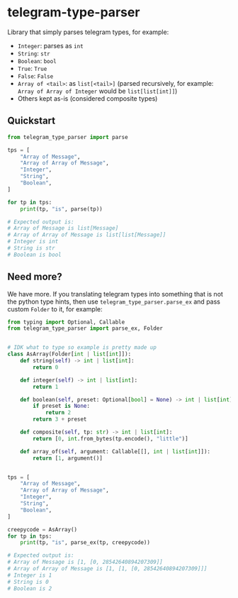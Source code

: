 # telegram-type-parser

Library that simply parses telegram types, for example:

- `Integer`: parses as `int`
- `String`: `str`
- `Boolean`: `bool`
- `True`: `True`
- `False`: `False`
- `Array of <tail>`: as `list[<tail>]` (parsed recursively, for example: `Array of Array of Integer` would be `list[list[int]]`)
- Others kept as-is (considered composite types)

## Quickstart

```python
from telegram_type_parser import parse

tps = [
    "Array of Message",
    "Array of Array of Message",
    "Integer",
    "String",
    "Boolean",
]

for tp in tps:
    print(tp, "is", parse(tp))

# Expected output is:
# Array of Message is list[Message]
# Array of Array of Message is list[list[Message]]
# Integer is int
# String is str
# Boolean is bool
```

## Need more?

We have more. If you translating telegram types into something that is not the python type hints, then use `telegram_type_parser.parse_ex` and pass custom `Folder` to it, for example:

```python
from typing import Optional, Callable
from telegram_type_parser import parse_ex, Folder


# IDK what to type so example is pretty made up
class AsArray(Folder[int | list[int]]):
    def string(self) -> int | list[int]:
        return 0

    def integer(self) -> int | list[int]:
        return 1

    def boolean(self, preset: Optional[bool] = None) -> int | list[int]:
        if preset is None:
            return 2
        return 3 + preset

    def composite(self, tp: str) -> int | list[int]:
        return [0, int.from_bytes(tp.encode(), "little")]

    def array_of(self, argument: Callable[[], int | list[int]]):
        return [1, argument()]


tps = [
    "Array of Message",
    "Array of Array of Message",
    "Integer",
    "String",
    "Boolean",
]

creepycode = AsArray()
for tp in tps:
    print(tp, "is", parse_ex(tp, creepycode))

# Expected output is:
# Array of Message is [1, [0, 28542640894207309]]
# Array of Array of Message is [1, [1, [0, 28542640894207309]]]
# Integer is 1
# String is 0
# Boolean is 2
```
